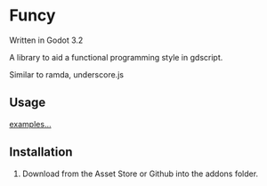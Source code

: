 # Funcy

Written in Godot 3.2

A library to aid a functional programming style in gdscript.

Similar to ramda, underscore.js

## Usage

[examples...](../master/addons/funcy/examples)


## Installation

1. Download from the Asset Store or Github into the addons folder.
